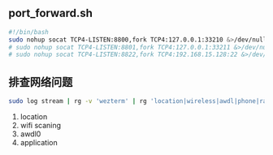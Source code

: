 ## port_forward.sh

```sh
#!/bin/bash
sudo nohup socat TCP4-LISTEN:8800,fork TCP4:127.0.0.1:33210 &>/dev/null &
# sudo nohup socat TCP4-LISTEN:8801,fork TCP4:127.0.0.1:33211 &>/dev/null &
# sudo nohup socat TCP4-LISTEN:8822,fork TCP4:192.168.15.128:22 &>/dev/null &
```

## 排查网络问题

```bash
sudo log stream | rg -v 'wezterm' | rg 'location|wireless|awdl|phone|rapport|sharing|handoff'
```

1. location
2. wifi scaning
3. awdl0
4. application
